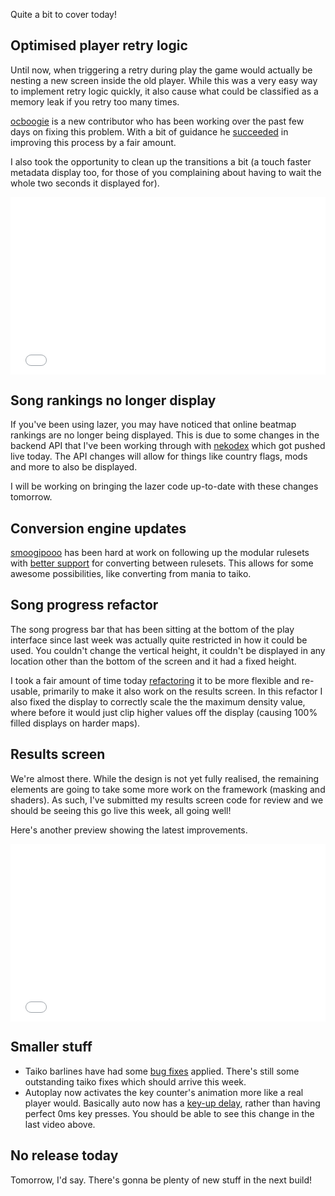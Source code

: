 Quite a bit to cover today!

## Optimised player retry logic

Until now, when triggering a retry during play the game would actually be nesting a new screen inside the old player. While this was a very easy way to implement retry logic quickly, it also cause what could be classified as a memory leak if you retry too many times.

[ocboogie](https://github.com/ocboogie) is a new contributor who has been working over the past few days on fixing this problem. With a bit of guidance he [succeeded](https://github.com/ppy/osu/pull/644) in improving this process by a fair amount.

I also took the opportunity to clean up the transitions a bit (a touch faster metadata display too, for those of you complaining about having to wait the whole two seconds it displayed for).

<div style="width: 100%; height: 0px; position: relative; padding-bottom: 56.250%;"><iframe src="//streamable.com/s/ztv8v/kzatfo" frameborder="0" allowfullscreen webkitallowfullscreen mozallowfullscreen scrolling="no" style="width: 100%; height: 100%; position: absolute;"></iframe><script async src="//v.embedcdn.com/v1/embed.js"></script></div>

## Song rankings no longer display

If you've been using lazer, you may have noticed that online beatmap rankings are no longer being displayed. This is due to some changes in the backend API that I've been working through with [nekodex](https://github.com/nekodex) which got pushed live today. The API changes will allow for things like country flags, mods and more to also be displayed.

I will be working on bringing the lazer code up-to-date with these changes tomorrow.

## Conversion engine updates

[smoogipooo](https://github.com/smoogipooo) has been hard at work on following up the modular rulesets with [better support](https://github.com/ppy/osu/pull/642) for converting between rulesets. This allows for some awesome possibilities, like converting from mania to taiko.

## Song progress refactor

The song progress bar that has been sitting at the bottom of the play interface since last week was actually quite restricted in how it could be used. You couldn't change the vertical height, it couldn't be displayed in any location other than the bottom of the screen and it had a fixed height.

I took a fair amount of time today [refactoring](https://github.com/ppy/osu/pull/647) it to be more flexible and re-usable, primarily to make it also work on the results screen. In this refactor I also fixed the display to correctly scale the the maximum density value, where before it would just clip higher values off the display (causing 100% filled displays on harder maps).

## Results screen

We're almost there. While the design is not yet fully realised, the remaining elements are going to take some more work on the framework (masking and shaders). As such, I've submitted my results screen code for review and we should be seeing this go live this week, all going well!

Here's another preview showing the latest improvements.

<div style="width: 100%; height: 0px; position: relative; padding-bottom: 56.250%;"><iframe src="//streamable.com/s/jl0eq/vhcphn" frameborder="0" allowfullscreen webkitallowfullscreen mozallowfullscreen scrolling="no" style="width: 100%; height: 100%; position: absolute;"></iframe><script async src="//v.embedcdn.com/v1/embed.js"></script></div>

## Smaller stuff

- Taiko barlines have had some [bug fixes](https://github.com/ppy/osu/pull/646) applied. There's still some outstanding taiko fixes which should arrive this week.
- Autoplay now activates the key counter's animation more like a real player would. Basically auto now has a [key-up delay](https://github.com/ppy/osu/pull/649), rather than having perfect 0ms key presses. You should be able to see this change in the last video above.

## No release today

Tomorrow, I'd say. There's gonna be plenty of new stuff in the next build!